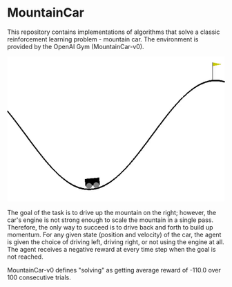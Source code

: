 # MountainCar

This repository contains implementations of algorithms that solve a classic reinforcement learning problem - mountain car. The environment is provided by the OpenAI Gym (MountainCar-v0). 

![Output sample](mountaincar.gif)


The goal of the task is to drive up the mountain on the right; however, the car's engine is not strong enough to scale the mountain in a single pass. Therefore, the only way to succeed is to drive back and forth to build up momentum. For any given state (position and velocity) of the car, the agent is given the choice of driving left, driving right, or not using the engine at all. The agent receives a negative reward at every time step when the goal is not reached. 

MountainCar-v0 defines "solving" as getting average reward of -110.0 over 100 consecutive trials. 

